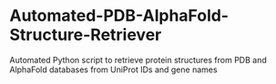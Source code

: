 # Automated-PDB-AlphaFold-Structure-Retriever
Automated Python script to retrieve protein structures from PDB and AlphaFold databases from UniProt IDs and gene names
